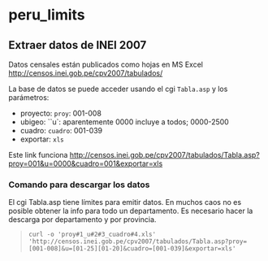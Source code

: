 # peru_limits

## Extraer datos de INEI 2007
Datos censales están publicados como hojas en MS Excel
<http://censos.inei.gob.pe/cpv2007/tabulados/>

La base de datos se puede acceder usando el cgi ``Tabla.asp`` y los parámetros:

* proyecto: ``proy``: 001-008
* ubigeo: ``u`: aparentemente 0000 incluye a todos; 0000-2500
* cuadro: ``cuadro``: 001-039
* exportar: ``xls``

Este link funciona
<http://censos.inei.gob.pe/cpv2007/tabulados/Tabla.asp?proy=001&u=0000&cuadro=001&exportar=xls>

### Comando para descargar los datos
El cgi Tabla.asp tiene límites para emitir datos. En muchos caos no es posible obtener la info
para todo un departamento. Es necesario hacer la descarga por departamento y
por provincia.

> ``curl -o 'proy#1_u#2#3_cuadro#4.xls' 'http://censos.inei.gob.pe/cpv2007/tabulados/Tabla.asp?proy=[001-008]&u=[01-25][01-20]&cuadro=[001-039]&exportar=xls'``
